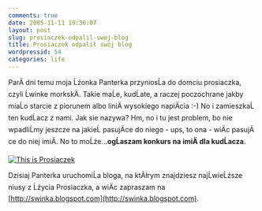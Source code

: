 ```yaml
---
comments: true
date: 2005-11-11 19:36:07
layout: post
slug: prosiaczek-odpalil-swoj-blog
title: Prosiaczek odpalił swój blog
wordpressid: 54
categories: life
---
```


ParÄ dni temu moja Ĺźonka Panterka przyniosĹa do domciu prosiaczka, czyli Ĺwinke morkskÄ. Takie maĹe, kudĹate, a raczej poczochrane jakby miaĹo starcie z piorunem albo liniÄ wysokiego napiÄcia :-) No i zamieszkaĹ ten kudĹacz z nami. Jak sie nazywa? Hm, no i tu jest problem, bo nie wpadliĹmy jeszcze na jakieĹ pasujÄce do niego - ups, to ona - wiÄc pasujÄce do niej imiÄ. No to moĹźe...**ogĹaszam konkurs na imiÄ dla kudĹacza**.





[![This is Prosiaczek](http://pantera.loskot.net/prosiaczek.jpg)](http://swinka.blogspot.com)





Dzisiaj Panterka uruchomiĹa bloga, na ktĂłrym znajdziesz najĹwieĹźsze niusy z Ĺźycia Prosiaczka, a wiÄc zapraszam na [http://swinka.blogspot.com](http://swinka.blogspot.com).
